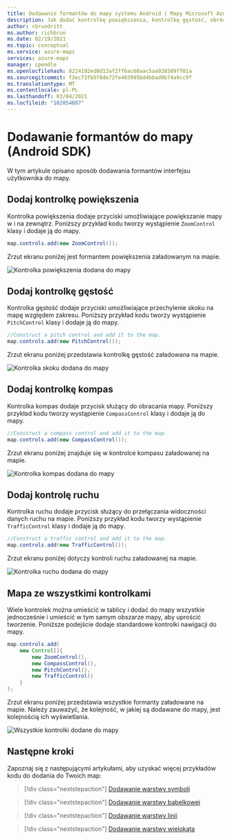 ```yaml
---
title: Dodawanie formantów do mapy systemu Android | Mapy Microsoft Azure
description: Jak dodać kontrolkę powiększenia, kontrolkę gęstość, obrócić formant i selektor stylu do mapy w Microsoft Azure Maps Android SDK.
author: rbrundritt
ms.author: richbrun
ms.date: 02/19/2021
ms.topic: conceptual
ms.service: azure-maps
services: azure-maps
manager: cpendle
ms.openlocfilehash: 8224192ed0d13af2ff6ac60aac5aa928589ff01a
ms.sourcegitcommit: f3ec73fb5f8de72fe483995bd4bbad9b74a9cc9f
ms.translationtype: MT
ms.contentlocale: pl-PL
ms.lasthandoff: 03/04/2021
ms.locfileid: "102054887"
---
```

# <a name="add-controls-to-a-map-android-sdk"></a>Dodawanie formantów do mapy (Android SDK)

W tym artykule opisano sposób dodawania formantów interfejsu użytkownika do mapy.

## <a name="add-zoom-control"></a>Dodaj kontrolkę powiększenia

Kontrolka powiększenia dodaje przyciski umożliwiające powiększanie mapy w i na zewnątrz. Poniższy przykład kodu tworzy wystąpienie `ZoomControl` klasy i dodaje ją do mapy.

```java
map.controls.add(new ZoomControl());
```

Zrzut ekranu poniżej jest formantem powiększenia załadowanym na mapie.

![Kontrolka powiększenia dodana do mapy](media/map-add-controls-android/android-zoom-control.jpg)

## <a name="add-pitch-control"></a>Dodaj kontrolkę gęstość

Kontrolka gęstość dodaje przyciski umożliwiające przechylenie skoku na mapę względem zakresu. Poniższy przykład kodu tworzy wystąpienie `PitchControl` klasy i dodaje ją do mapy.

```java
//Construct a pitch control and add it to the map.
map.controls.add(new PitchControl());
```

Zrzut ekranu poniżej przedstawia kontrolkę gęstość załadowana na mapie.

![Kontrolka skoku dodana do mapy](media/map-add-controls-android/android-pitch-control.jpg)

## <a name="add-compass-control"></a>Dodaj kontrolkę kompas

Kontrolka kompas dodaje przycisk służący do obracania mapy. Poniższy przykład kodu tworzy wystąpienie `CompassControl` klasy i dodaje ją do mapy.

```java
//Construct a compass control and add it to the map.
map.controls.add(new CompassControl());
```

Zrzut ekranu poniżej znajduje się w kontrolce kompasu załadowanej na mapie.

![Kontrolka kompas dodana do mapy](media/map-add-controls-android/android-compass-control.jpg)

## <a name="add-traffic-control"></a>Dodaj kontrolę ruchu

Kontrolka ruchu dodaje przycisk służący do przełączania widoczności danych ruchu na mapie. Poniższy przykład kodu tworzy wystąpienie `TrafficControl` klasy i dodaje ją do mapy.

```java
//Construct a traffic control and add it to the map.
map.controls.add(new TrafficControl());
```

Zrzut ekranu poniżej dotyczy kontroli ruchu załadowanej na mapie.

![Kontrolka ruchu dodana do mapy](media/map-add-controls-android/android-traffic-control.jpg)

## <a name="a-map-with-all-controls"></a>Mapa ze wszystkimi kontrolkami

Wiele kontrolek można umieścić w tablicy i dodać do mapy wszystkie jednocześnie i umieścić w tym samym obszarze mapy, aby uprościć tworzenie. Poniższe podejście dodaje standardowe kontrolki nawigacji do mapy.

```java
map.controls.add(
    new Control[]{
        new ZoomControl(),
        new CompassControl(),
        new PitchControl(),
        new TrafficControl()
    }
);
```

Zrzut ekranu poniżej przedstawia wszystkie formanty załadowane na mapie. Należy zauważyć, że kolejność, w jakiej są dodawane do mapy, jest kolejnością ich wyświetlania.

![Wszystkie kontrolki dodane do mapy](media/map-add-controls-android/android-all-controls.jpg)

## <a name="next-steps"></a>Następne kroki

Zapoznaj się z następującymi artykułami, aby uzyskać więcej przykładów kodu do dodania do Twoich map:

> [!div class="nextstepaction"]
> [Dodawanie warstwy symboli](how-to-add-symbol-to-android-map.md)

> [!div class="nextstepaction"]
> [Dodawanie warstwy bąbelkowej](map-add-bubble-layer-android.md)

> [!div class="nextstepaction"]
> [Dodawanie warstwy linii](android-map-add-line-layer.md)

> [!div class="nextstepaction"]
> [Dodawanie warstwy wielokąta](how-to-add-shapes-to-android-map.md)
